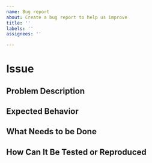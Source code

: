 ```yaml
---
name: Bug report
about: Create a bug report to help us improve
title: ''
labels: ''
assignees: ''

---
```


# Issue
## Problem Description

## Expected Behavior

## What Needs to be Done

## How Can It Be Tested or Reproduced


